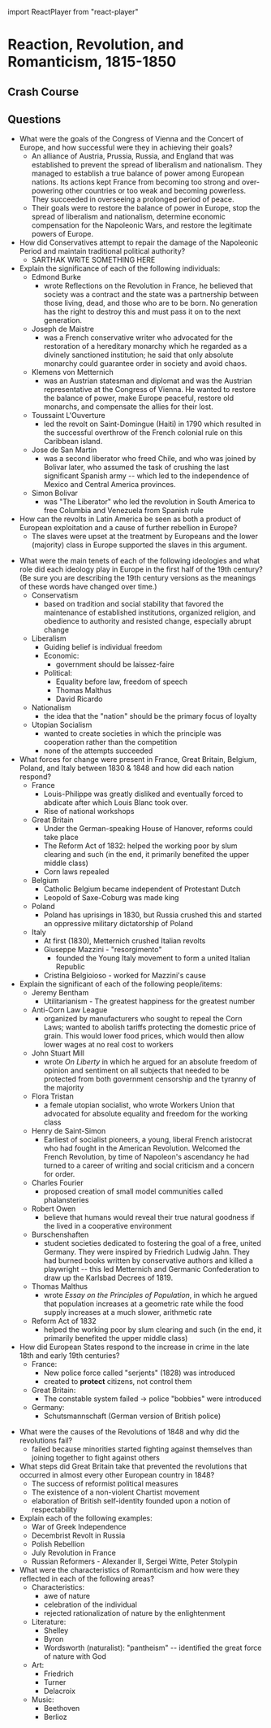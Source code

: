import ReactPlayer from "react-player"

# Reaction, Revolution, and Romanticism, 1815-1850
## Crash Course
<ReactPlayer url="https://www.youtube.com/watch?v=DuVw9sGpWUc" />

## Questions
- What were the goals of the Congress of Vienna and the Concert of Europe, and how successful were they in achieving their goals?
  - An alliance of Austria, Prussia, Russia, and England that was established to prevent the spread of liberalism and nationalism. They managed to establish a true balance of power among European nations. Its actions kept France from becoming too strong and over-powering other countries or too weak and becoming powerless. They succeeded in overseeing a prolonged period of peace.
  - Their goals were to restore the balance of power in Europe, stop the spread of liberalism and nationalism, determine economic compensation for the Napoleonic Wars, and restore the legitimate powers of Europe.
- How did Conservatives attempt to repair the damage of the Napoleonic Period and maintain traditional political authority?
  - SARTHAK WRITE SOMETHING HERE
- Explain the significance of each of the following individuals:
  - Edmond Burke
    - wrote Reflections on the Revolution in France, he believed that society was a contract and the state was a partnership between those living, dead, and those who are to be born. No generation has the right to destroy this and must pass it on to the next generation.
  - Joseph de Maistre
    - was a French conservative writer who advocated for the restoration of a hereditary monarchy which he regarded as a divinely sanctioned institution; he said that only absolute monarchy could guarantee order in society and avoid chaos.
  - Klemens von Metternich
    - was an Austrian statesman and diplomat and was the Austrian representative at the Congress of Vienna. He wanted to restore the balance of power, make Europe peaceful, restore old monarchs, and compensate the allies for their lost.
  - Toussaint L'Ouverture
    - led the revolt on Saint-Domingue (Haiti) in 1790 which resulted in the successful overthrow of the French colonial rule on this Caribbean island.
  - Jose de San Martin
    - was a second liberator who freed Chile, and who was joined by Bolivar later, who assumed the task of crushing the last significant Spanish army -- which led to the independence of Mexico and Central America provinces.
  - Simon Bolivar
    - was "The Liberator" who led the revolution in South America to free Columbia and Venezuela from Spanish rule
- How can the revolts in Latin America be seen as both a product of European exploitation and a cause of further rebellion in Europe?
  - The slaves were upset at the treatment by Europeans and the lower (majority) class in Europe supported the slaves in this argument.

<ReactPlayer url="https://www.youtube.com/watch?v=_uKp4FHPjHU" />

- What were the main tenets of each of the following ideologies and what role did each ideology play in Europe in the first half of the 19th century? (Be sure you are describing the 19th century versions as the meanings of these words have changed over time.)
  - Conservatism
    - based on tradition and social stability that favored the maintenance of established institutions, organized religion, and obedience to authority and resisted change, especially abrupt change
  - Liberalism
    - Guiding belief is individual freedom
    - Economic:
      - government should be laissez-faire
    - Political:
      - Equality before law, freedom of speech
      - Thomas Malthus
      - David Ricardo
  - Nationalism
    - the idea that the "nation" should be the primary focus of loyalty
  - Utopian Socialism
    - wanted to create societies in which the principle was cooperation rather than the competition
    - none of the attempts succeeded
- What forces for change were present in France, Great Britain, Belgium, Poland, and Italy between 1830 & 1848 and how did each nation respond?
  - France
    - Louis-Philippe was greatly disliked and eventually forced to abdicate after which Louis Blanc took over.
    - Rise of national workshops
  - Great Britain
    - Under the German-speaking House of Hanover, reforms could take place
    - The Reform Act of 1832: helped the working poor by slum clearing and such (in the end, it primarily benefited the upper middle class)
    - Corn laws repealed
  - Belgium
    - Catholic Belgium became independent of Protestant Dutch
    - Leopold of Saxe-Coburg was made king
  - Poland
    - Poland has uprisings in 1830, but Russia crushed this and started an oppressive military dictatorship of Poland
  - Italy
    - At first (1830), Metternich crushed Italian revolts
    - Giuseppe Mazzini - "resorgimento"
      - founded the Young Italy movement to form a united Italian Republic
    - Cristina Belgioioso - worked for Mazzini's cause
- Explain the significant of each of the following people/items:
  - Jeremy Bentham
    - Utilitarianism - The greatest happiness for the greatest number
  - Anti-Corn Law League
    - organized by manufacturers who sought to repeal the Corn Laws; wanted to abolish tariffs protecting the domestic price of grain. This would lower food prices, which would then allow lower wages at no real cost to workers
  - John Stuart Mill
    - wrote *On Liberty* in which he argued for an absolute freedom of opinion and sentiment on all subjects that needed to be protected from both government censorship and the tyranny of the majority
  - Flora Tristan
    - a female utopian socialist, who wrote Workers Union that advocated for absolute equality and freedom for the working class
  - Henry de Saint-Simon
    - Earliest of socialist pioneers, a young, liberal French aristocrat who had fought in the American Revolution. Welcomed the French Revolution, by time of Napoleon's ascendancy he had turned to a career of writing and social criticism and a concern for order.
  - Charles Fourier
    - proposed creation of small model communities called phalansteries
  - Robert Owen
    - believe that humans would reveal their true natural goodness if the lived in a cooperative environment
  - Burschenshaften
    - student societies dedicated to fostering the goal of a free, united Germany. They were inspired by Friedrich Ludwig Jahn. They had burned books written by conservative authors and killed a playwright -- this led Metternich and Germanic Confederation to draw up the Karlsbad Decrees of 1819.
  - Thomas Malthus
    - wrote *Essay on the Principles of Population*, in which he argued that population increases at a geometric rate while the food supply increases at a much slower, arithmetic rate
  - Reform Act of 1832
    - helped the working poor by slum clearing and such (in the end, it primarily benefited the upper middle class)
- How did European States respond to the increase in crime in the late 18th and early 19th centuries?
  - France:
    - New police force called "serjents" (1828) was introduced
    - created to **protect** citizens, not control them
  - Great Britain:
    - The constable system failed -> police "bobbies" were introduced
  - Germany:
    - Schutsmannschaft (German version of British police)

<ReactPlayer url="https://www.youtube.com/watch?v=cXTaP1BD1YY" />

- What were the causes of the Revolutions of 1848 and why did the revolutions fail?
  - failed because minorities started fighting against themselves than joining together to fight against others
- What steps did Great Britain take that prevented the revolutions that occurred in almost every other European country in 1848?
  - The success of reformist political measures
  - The existence of a non-violent Chartist movement
  - elaboration of British self-identity founded upon a notion of respectability
- Explain each of the following examples:
  - War of Greek Independence
  - Decembrist Revolt in Russia
  - Polish Rebellion
  - July Revolution in France
  - Russian Reformers - Alexander II, Sergei Witte, Peter Stolypin
- What were the characteristics of Romanticism and how were they reflected in each of the following areas?
  - Characteristics:
    - awe of nature
    - celebration of the individual
    - rejected rationalization of nature by the enlightenment
  - Literature:
    - Shelley
    - Byron
    - Wordsworth (naturalist): "pantheism" -- identified the great force of nature with God
  - Art:
    - Friedrich
    - Turner
    - Delacroix
  - Music:
    - Beethoven
    - Berlioz